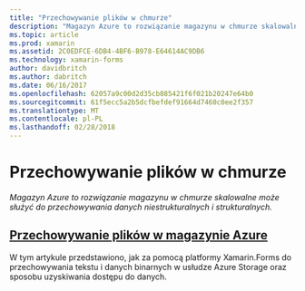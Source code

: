 ```yaml
---
title: "Przechowywanie plików w chmurze"
description: "Magazyn Azure to rozwiązanie magazynu w chmurze skalowalne może służyć do przechowywania danych niestrukturalnych i strukturalnych."
ms.topic: article
ms.prod: xamarin
ms.assetid: 2C0EDFCE-6DB4-4BF6-B978-E64614AC9DB6
ms.technology: xamarin-forms
author: davidbritch
ms.author: dabritch
ms.date: 06/16/2017
ms.openlocfilehash: 62057a9c00d2d35cb085421f6f021b20247e64b0
ms.sourcegitcommit: 61f5ecc5a2b5dcfbefdef91664d7460c0ee2f357
ms.translationtype: MT
ms.contentlocale: pl-PL
ms.lasthandoff: 02/28/2018
---
```

# <a name="storing-files-in-the-cloud"></a>Przechowywanie plików w chmurze

_Magazyn Azure to rozwiązanie magazynu w chmurze skalowalne może służyć do przechowywania danych niestrukturalnych i strukturalnych._

## <a name="storing-files-in-azure-storageazure-storagemd"></a>[Przechowywanie plików w magazynie Azure](azure-storage.md)

W tym artykule przedstawiono, jak za pomocą platformy Xamarin.Forms do przechowywania tekstu i danych binarnych w usłudze Azure Storage oraz sposobu uzyskiwania dostępu do danych.

